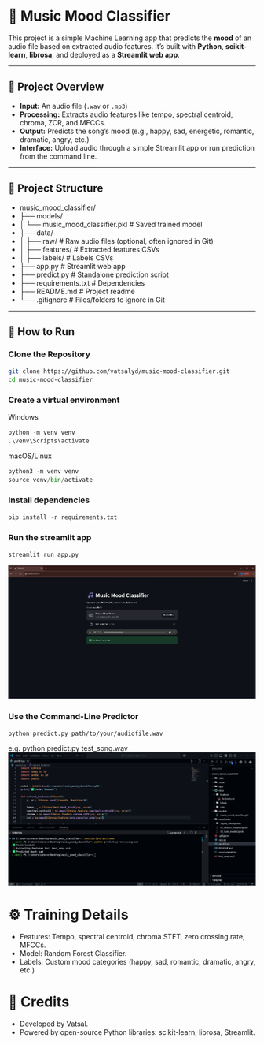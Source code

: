 # 🎵 Music Mood Classifier

This project is a simple Machine Learning app that predicts the **mood** of an audio file based on extracted audio features. It’s built with **Python**, **scikit-learn**, **librosa**, and deployed as a **Streamlit web app**.

---

## 📌 Project Overview

- **Input:** An audio file (`.wav` or `.mp3`)
- **Processing:** Extracts audio features like tempo, spectral centroid, chroma, ZCR, and MFCCs.
- **Output:** Predicts the song’s mood (e.g., happy, sad, energetic, romantic, dramatic, angry, etc.)
- **Interface:** Upload audio through a simple Streamlit app or run prediction from the command line.

---

## 📂 Project Structure

- music_mood_classifier/
- ├── models/
- │ └── music_mood_classifier.pkl # Saved trained model
- ├── data/
- │ ├── raw/ # Raw audio files (optional, often ignored in Git)
- │ ├── features/ # Extracted features CSVs
- │ ├── labels/ # Labels CSVs
- ├── app.py # Streamlit web app
- ├── predict.py # Standalone prediction script
- ├── requirements.txt # Dependencies
- ├── README.md # Project readme
- └── .gitignore # Files/folders to ignore in Git



---

## 🚀 How to Run

### Clone the Repository

```bash
git clone https://github.com/vatsalyd/music-mood-classifier.git
cd music-mood-classifier
```

### Create a virtual environment
Windows
```python
python -m venv venv
.\venv\Scripts\activate
```
macOS/Linux
```python
python3 -m venv venv
source venv/bin/activate
```

### Install dependencies
```python
pip install -r requirements.txt
```

### Run the streamlit app
```python
streamlit run app.py
```
![alt text](<images/Screenshot1.png>)


### Use the Command-Line Predictor
```pyhton 
python predict.py path/to/your/audiofile.wav
```
e.g. python predict.py test_song.wav
![alt text](images/Screenshot2.png)


# ⚙️ Training Details
- Features: Tempo, spectral centroid, chroma STFT, zero crossing rate, MFCCs.
- Model: Random Forest Classifier.
- Labels: Custom mood categories (happy, sad, romantic, dramatic, angry, etc.)



# 🙌 Credits
- Developed by Vatsal.
- Powered by open-source Python libraries: scikit-learn, librosa, Streamlit.

